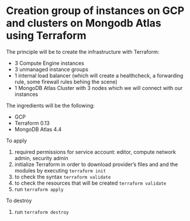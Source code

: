 # Creation group of instances on GCP and clusters on Mongodb Atlas using Terraform 

The principle will be to create the infrastructure with Terraform:
* 3 Compute Engine instances
* 3 unmanaged instance groups
* 1 internal load balancer (which will create a healthcheck, a forwarding rule, some firewall rules behing the scene)
* 1 MongoDB Atlas Cluster with 3 nodes which we will connect with our instances

The ingredients will be the following:
- GCP
- Terraform 0.13
- MongoDB Atlas 4.4

To apply
1) required permissions for service account: editor, compute network admin, security admin
2) initialize Terraform in order to download provider’s files and and the modules by executing ```terraform init```
3) to check the syntax ```terraform validate```
4) to check the resources that will be created ```terraform validate```
5) run ```terraform apply```

To destroy
1) run ```terraform destroy```

